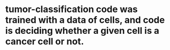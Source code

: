 # tumor-classification code was trained with a data of cells, and code is deciding whether a given cell is a cancer cell or not. 
